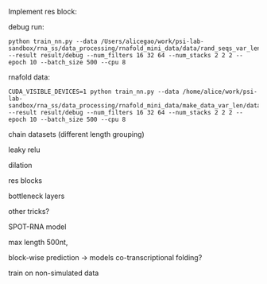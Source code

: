
Implement res block:

debug run:
```
python train_nn.py --data /Users/alicegao/work/psi-lab-sandbox/rna_ss/data_processing/rnafold_mini_data/data/rand_seqs_var_len_5_20_10.pkl.gz --result result/debug --num_filters 16 32 64 --num_stacks 2 2 2 --epoch 10 --batch_size 500 --cpu 8
```

rnafold data:
```
CUDA_VISIBLE_DEVICES=1 python train_nn.py --data /home/alice/work/psi-lab-sandbox/rna_ss/data_processing/rnafold_mini_data/make_data_var_len/data/rand_seqs_var_len_sample_mfe_10_200_1000000.pkl.gz --result result/debug --num_filters 16 32 64 --num_stacks 2 2 2 --epoch 10 --batch_size 500 --cpu 8
```


chain datasets (different length grouping)

leaky relu

dilation

res blocks

bottleneck layers

other tricks?



SPOT-RNA model

max length 500nt,



block-wise prediction -> models co-transcriptional folding?


train on non-simulated data



